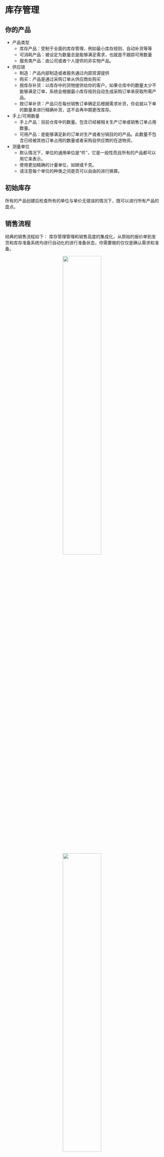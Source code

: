 # 库存管理

## 你的产品
* 产品类型
    * 库存产品：受制于全面的库存管理，例如最小库存规则、自动补货等等
    * 可消耗产品：被设定为数量总是能够满足需求，也就是不跟踪可用数量
    * 服务类产品：由公司或者个人提供的非实物产品。
* 供应链
    * 制造：产品内部制造或者服务通过内部资源提供
    * 购买：产品是通过采购订单从供应商处购买
    * 按库存补货：以库存中的货物提供给你的客户。如果仓库中的数量太少不能够满足订单，系统会根据最小库存规则自动生成采购订单来获取所需产品。
    * 按订单补货：产品只在每份销售订单确定后根据需求补货，你会就以下单的数量来进行精确补货，这不会再中期更改库存。
* 手上/可用数量
    * 手上产品：目前仓库中的数量。包含已经被相关生产订单或销售订单占用数量。
    * 可用产品：是能够满足新的订单对生产或者分销目的的产品。此数量不包含已经被其他订单占用的数量或者采购自供应商的在途物资。
* 测量单位
    * 默认情况下，单位的通用单位是“件”，它是一般性而且所有的产品都可以用它来表示。
    * 使用更加精确的计量单位，如磅或千克。
    * 请注意每个单位的种类之间是否可以自由的进行换算。

## 初始库存

所有的产品创建后检查所有的单位与单价无错误的情况下，既可以进行所有产品的盘点。

## 销售流程

经典的销售流程如下：
库存管理管理和销售高度的集成化，从原始的报价单到发货和库存准备系统均进行自动化的进行准备状态，你需要做的仅仅是确认需求和准备。
<style>
.img  {
    border-radius:5px;
    width:50%;
}
</style>
<center><img class="img" src="img/1.png">
<img class="img" src="img/2.png"></center>

## 采购流程
就像销售流程一样，仓库管理系统和采购也是整体集成，根据重订货规则采购人员完全不需要了解工厂目前的库存。
<center><img class="img" src="img/3.png">
<img class="img" src="img/4.png"></center>

## 重订货规则

良好的库存管理皆在优化库存水平：不要太低（或者你可能会发现自己缺货），而不是太高（你的产品占用空间并且可能会失去价值）

在系统中，订货规则被用来补货。系统将自动建议补货单以购买新产品如果你先缺货的情况下：
可以在订购：可库存产品简要输入最小和最大数量。

## 解决补货异常

如果你配置了自动补货，系统可以自动产生补货单，通常你不需要担心。但是有的时候因为系统阻塞没有生成相关的订单，这通常是因为配置出现了问题。

所有最好试着检查并解决这些补货异常。
* 生产没有定义产品物料表：你需要创建一个物料表或者制定该产品的可以是采购的。
* 采购信息中缺少供应商信息：你可以再产品表单的补货页面定义供应商
* 供货商没有定义供应商的地址：你可以给默认的供应商定一个产品相关的地址。
* 库存中没有足够的数量：你可以通过创建订货规则来自动创建订单或者手动采购。

## 产品追述性

用产品批次和序列号可以让系统运行高级追踪 通常是根据贴在产品上的条码进行。

批次可以在 进货、内部转移和根据操作类型的设置中发送传送出交货中被编码。可以在每个产品上配置追踪：完全没有任何最终、按批次追踪或按唯一的序列号。

在序列号的案件中，每一个序列号只对应一个文档。在批次的案例中，当你移动产品时，你需要给每个批次提供数量。

如何使用批次追踪

* 激活 跟踪批次或序列号 在你的库存设置中
* 在产品表单设置追踪字段可以用来追踪批次或者序列号码
* 当你再操作一个入项运输、内部调拨或者交货，通过点击菜单图标，指派一个批次号或者不同的批次号或者序列号至产品。

要查看大量的轨迹，请在 盘点控制和序号/批次。在列表中选择一个批次，然后点击 可追述性。你也可以用某些批次来过滤产品的定量评估。

## 路线管理

处理 高级推/拉式配置，例如：
* 管理产品的制造链条
* 为每个产品管理默认位置
* 在你的仓库根据业务需求定义线路，例如质量控制、售后服务或者供应商退货
* 租用管理协助是从租借产品自动生成退回移动


# CRM客户管理

CRM不仅仅是一个工具，它再你的 销售也集中产生重要的影响。

设置销售管道只是第一步。要实现显著地提升，我们将帮助你尽量利用CRM来改造你的销售人员的工作。

整个流程管理下来可能需要话费几个小时，但是非常值得这样去做。

## 你的预期

你的销售目标是什么？你目前面临的挑战是什么？搞清楚想要什么是成功的第一步

* 销售目标：
    * 团队活动的更好可见度
    * 有明确的预期销售
    * 成长线索获取
    * 提高每个销售人员的平均收入
    * 超售更多给现有客户
    * 较好架构销售流程

## 你的关键绩效指标

你需要跟踪的销售活动关键 KPI是什么？

你的主要KPI：
* 销售预测（月+1）
* 赢得/失去比率
* 销售人员收入
* 完成交易的时间
* 验证线索的时间
* 线索源头

## 管道

系统化组织造成了优秀的销售员与伟大销售员之间的差异！设置一个符合你销售周期的管道。

让你的销售组织进行系统化 流程化能够让你持续改进销售业绩。

* 销售阶段：
    * 方案销售
    * B2C
    * B2B

* 方案销售
    * 领域：分配给正确销售人员的新潜在客户
    * 验证：预期收入、预计截止日期、下一步销售操作
    * 合格咱树上：您正在与决策者进行讨论、并且他对自己的需求表示同意
    * 建议：发送给客户的报价单
    * 赢得：客户签署的报价单

* B2C
    * 初步联系：致电询问客户需求
    * 产品演示：使用演示PPT的会议，预计收入和截止日期
    * 建议：报价单已经送出。
    * 赢得：客户签署的报价单
* B2B
    * 新建：预期收入、预计截止日期、下一步销售操作。
    * 验证：如果出现 "销售天数 * ¥500“ < "预期收入" * 的情况，请关闭商机。
    * 需求评审：与客户进行 GAP 分析
    * 售出的 POC：与顾问一起分析客户需求
    * 演示：针对客户进行POC演示
    * 建议：发送最终的提案。
    * 赢得

> * 优秀的管道应该包含有 5 至 7 个阶段
> * 第一阶段通常是“新的”，最后一个是“赢”
> * 不要用阶段来符合商机的资格，要用标签
> * 每个阶段都应该是买方决策向前迈出的一步，而不是要执行的一个任务。

伟大的管道阶段与买方流程一致，不是你的销售过程：
|||
|-|-|
|例如：验证阶段| 例如：洽谈阶段|
| <b>客户</b>知道自己的痛点并且再下次购买流程中提供建议| <b>潜在客户</b>开始讨论你的服务|
| <b>你</b>理解客户的需求并抓住痛点，并且你对他的预算如何支配有相当不错的理解|<b>你</b>称之为前景作为你的销售跟进。

推荐：
* 配置你的销售管道的阶段
* 创建三个优先商机作为一个练习。
